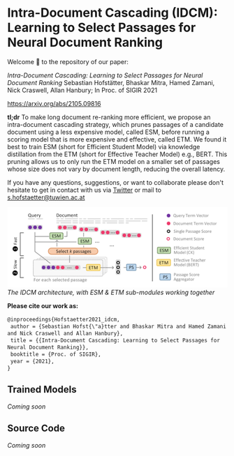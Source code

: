 # Intra-Document Cascading (IDCM): Learning to Select Passages for Neural Document Ranking

Welcome 🙌 to the repository of our paper:

*Intra-Document Cascading: Learning to Select Passages for Neural Document Ranking* 
Sebastian Hofstätter, Bhaskar Mitra, Hamed Zamani, Nick Craswell, Allan Hanbury; In Proc. of 
SIGIR 2021

https://arxiv.org/abs/2105.09816

**tl;dr** To make long document re-ranking more efficient, we propose an intra-document cascading strategy, which prunes passages of a candidate document using a less expensive model, called ESM, before running a scoring model that
is more expensive and effective, called ETM. We found it best to
train ESM (short for Efficient Student Model) via knowledge distillation from the ETM (short for Effective Teacher Model) e.g., BERT.
This pruning allows us to only run the ETM model on a smaller
set of passages whose size does not vary by document length, reducing the overall latency.

If you have any questions, suggestions, or want to collaborate please don't hesitate to get in contact with us via [Twitter](https://twitter.com/s_hofstaetter) or mail to s.hofstaetter@tuwien.ac.at

![IDCM Model ](figures/idcm-architecture.png)
*The IDCM architecture, with ESM & ETM sub-modules working together*

**Please cite our work as:**
````
@inproceedings{Hofstaetter2021_idcm,
 author = {Sebastian Hofst{\"a}tter and Bhaskar Mitra and Hamed Zamani and Nick Craswell and Allan Hanbury},
 title = {{Intra-Document Cascading: Learning to Select Passages for Neural Document Ranking}},
 booktitle = {Proc. of SIGIR},
 year = {2021},
}
````
## Trained Models

*Coming soon*

## Source Code

*Coming soon*

